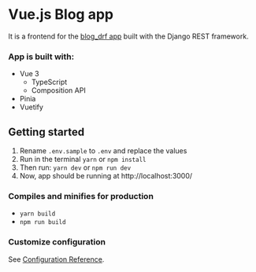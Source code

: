 # Vue.js Blog app
It is a frontend for the [blog_drf app](https://github.com/aalug/blog_drf)
built with the Django REST framework.


### App is built with:

- Vue 3
    + TypeScript
    + Composition API
- Pinia
- Vuetify


## Getting started

1. Rename `.env.sample` to `.env` and replace the values
2. Run in the terminal `yarn` or `npm install`
3. Then run: `yarn dev` or `npm run dev`
4. Now, app should be running at http://localhost:3000/


### Compiles and minifies for production

- `yarn build`
- `npm run build`

### Customize configuration

See [Configuration Reference](https://vitejs.dev/config/).
